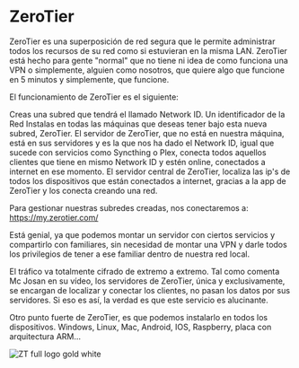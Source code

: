 # ZeroTier

ZeroTier es una superposición de red segura que le permite administrar todos los recursos de su red como si estuvieran en la misma LAN. ZeroTier está hecho para gente "normal" que no tiene ni idea de como funciona una VPN o simplemente, alguien como nosotros, que quiere algo que funcione en 5 minutos y simplemente, que funcione.

El funcionamiento de ZeroTier es el siguiente:

Creas una subred que tendrá el llamado Network ID. Un identificador de la Red
Instalas en todas las máquinas que deseas tener bajo esta nueva subred, ZeroTier.
El servidor de ZeroTier, que no está en nuestra máquina, está en sus servidores y es la que nos ha dado el Network ID, igual que sucede con servicios como Syncthing o Plex, conecta todos aquellos clientes que tiene en mismo Network ID y estén online, conectados a internet en ese momento.
El servidor central de ZeroTier, localiza las ip's de todos los dispositivos que están conectados a internet, gracias a la app de ZeroTier y los conecta creando una red.

Para gestionar nuestras subredes creadas, nos conectaremos a: https://my.zerotier.com/

Está genial, ya que podemos montar un servidor con ciertos servicios y compartirlo con familiares, sin necesidad de montar una VPN y darle todos los privilegios de tener a ese familiar dentro de nuestra red local.

El tráfico va totalmente cifrado de extremo a extremo. Tal como comenta Mc Josan en su vídeo, los servidores de ZeroTier, única y exclusivamente, se encargan de localizar y conectar los clientes, no pasan los datos por sus servidores. Si eso es así, la verdad es que este servicio es alucinante.

Otro punto fuerte de ZeroTier, es que podemos instalarlo en todos los dispositivos. Windows, Linux, Mac, Android, IOS, Raspberry, placa con arquitectura ARM…

![ZT full logo gold white](https://github.com/user-attachments/assets/fb3963df-9112-468f-8513-de3702d249b2)
